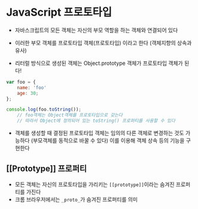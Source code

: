 # JavaScript 프로토타입

* 자바스크립트의 모든 객체는 자신의 부모 역할을 하는 객체와 연결되어 있다
* 이러한 부모 객체를 프로토타입 객체(프로토타입) 이라고 한다
(객체지향의 상속과 유사)

* 리터럴 방식으로 생성된 객체는 Object.prototype 객체가 프로토타입 객체가 된다!
``` javascript
var foo = {
	name: 'foo'
	age: 30;
};

console.log(foo.toString());
	// foo객체는 Object객체를 프로토타입으로 갖는다
	// 따라서 Object에 정의되어 있는 toString() 프로퍼티를 사용할 수 있다
```

* 객체를 생성할 때 결정된 프로토타입 객체는 임의의 다른 객체로 변경하는 것도 가능하다
(부모객체를 동적으로 바꿀 수 있다)
	이를 이용해 객체 상속 등의 기능을 구현한다


## [[Prototype]] 프로퍼티
* 모든 객체는 자신의 프로토타입을 가리키는 `[[prototype]]`이라는 숨겨진 프로퍼티를 가진다
* 크롬 브라우저에서는 `_proto_`가 숨겨진 프로퍼티를 의미
